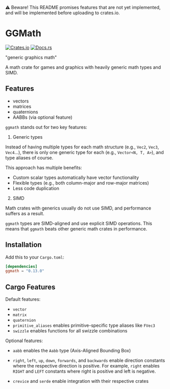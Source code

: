 ⚠️ Beware!
This README promises features that are not yet implemented,
and will be implemented before uploading to crates.io.

# GGMath

[![Crates.io](https://img.shields.io/crates/v/ggmath.svg)](https://crates.io/crates/ggmath)
[![Docs.rs](https://docs.rs/ggmath/badge.svg)](https://docs.rs/ggmath)

"generic graphics math"

A math crate for games and graphics with heavily generic math types and SIMD.

## Features

- vectors
- matrices
- quaternions
- AABBs (via optional feature)

`ggmath` stands out for two key features:

1. Generic types

Instead of having multiple types for each math structure (e.g., `Vec2`, `Vec3`, `Vec4`...),
there is only one generic type for each (e.g., `Vector<N, T, A>`),
and type aliases of course.

This approach has multiple benefits:
- Custom scalar types automatically have vector functionality
- Flexible types (e.g., both column-major and row-major matrices)
- Less code duplication

2. SIMD

Math crates with generics usually do not use SIMD,
and performance suffers as a result.

`ggmath` types are SIMD-aligned and use explicit SIMD operations.
This means that `ggmath` beats other generic math crates in performance.

## Installation

Add this to your `Cargo.toml`:

```toml ignore
[dependencies]
ggmath = "0.13.0"
```

## Cargo Features

Default features:
- `vector`
- `matrix`
- `quaternion`
- `primitive_aliases` enables primitive-specific type aliases like `FVec3`
- `swizzle` enables functions for all swizzle combinations

Optional features:
- `aabb` enables the `Aabb` type (Axis-Aligned Bounding Box)

- `right`, `left`, `up`, `down`, `forwards`, and `backwards`
enable direction constants where the respective direction is positive.
For example, `right` enables `RIGHT` and `LEFT` constants where right is positive and left is negative.

- `crevice` and `serde` enable integration with their respective crates
